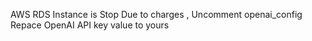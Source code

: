 AWS RDS Instance is Stop Due to charges , 
Uncomment openai_config Repace OpenAI API key value to yours 
